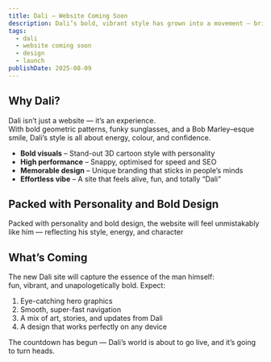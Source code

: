 ```yaml
---
title: Dali – Website Coming Soon
description: Dali’s bold, vibrant style has grown into a movement — brightening spaces across New Zealand and bringing the spirit of music and creativity to life.
tags:
  - dali
  - website coming soon
  - design
  - launch
publishDate: 2025-08-09
---
```


## Why Dali?

Dali isn’t just a website — it’s an experience.  
With bold geometric patterns, funky sunglasses, and a Bob Marley–esque smile, Dali’s style is all about energy, colour, and confidence.

* **Bold visuals** – Stand-out 3D cartoon style with personality  
* **High performance** – Snappy, optimised for speed and SEO  
* **Memorable design** – Unique branding that sticks in people’s minds  
* **Effortless vibe** – A site that feels alive, fun, and totally “Dali”  

## Packed with Personality and Bold Design

Packed with personality and bold design, the website will feel unmistakably like him — reflecting his style, energy, and character

## What’s Coming

The new Dali site will capture the essence of the man himself:  
fun, vibrant, and unapologetically bold. Expect:

1. Eye-catching hero graphics  
2. Smooth, super-fast navigation  
3. A mix of art, stories, and updates from Dali  
4. A design that works perfectly on any device  

The countdown has begun — Dali’s world is about to go live, and it’s going to turn heads.

